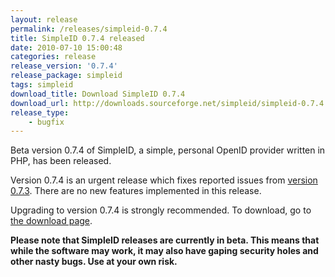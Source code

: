 ```yaml
---
layout: release
permalink: /releases/simpleid-0.7.4
title: SimpleID 0.7.4 released
date: 2010-07-10 15:00:48
categories: release
release_version: '0.7.4'
release_package: simpleid
tags: simpleid
download_title: Download SimpleID 0.7.4
download_url: http://downloads.sourceforge.net/simpleid/simpleid-0.7.4.tar.gz
release_type: 
    - bugfix
---
```


Beta version 0.7.4 of SimpleID, a simple, personal OpenID provider written in PHP, has been released.

Version 0.7.4 is an urgent release which fixes reported issues from [version 0.7.3](/releases/simpleid-0.7.3). There are no new features implemented in this release.

Upgrading to version 0.7.4 is strongly recommended.  To download, go to [the download page](/download).

**Please note that SimpleID releases are currently in beta. This means that while the software may work, it may also have gaping security holes and other nasty bugs. Use at your own risk.**